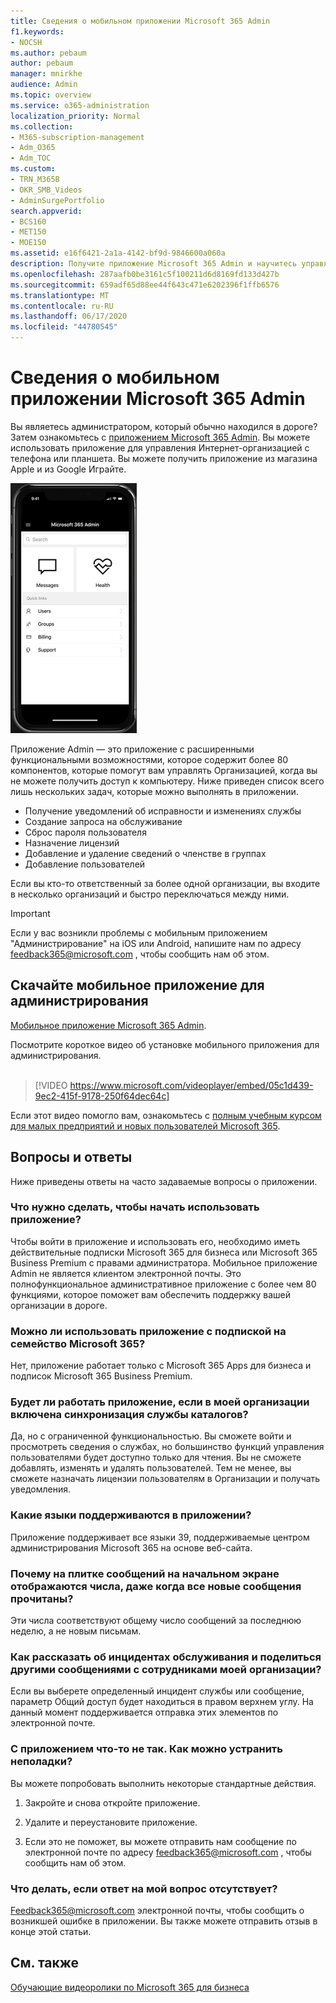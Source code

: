 ```yaml
---
title: Сведения о мобильном приложении Microsoft 365 Admin
f1.keywords:
- NOCSH
ms.author: pebaum
author: pebaum
manager: mnirkhe
audience: Admin
ms.topic: overview
ms.service: o365-administration
localization_priority: Normal
ms.collection:
- M365-subscription-management
- Adm_O365
- Adm_TOC
ms.custom:
- TRN_M365B
- OKR_SMB_Videos
- AdminSurgePortfolio
search.appverid:
- BCS160
- MET150
- MOE150
ms.assetid: e16f6421-2a1a-4142-bf9d-9846600a060a
description: Получите приложение Microsoft 365 Admin и научитесь управлять своей организацией с телефона или планшета.
ms.openlocfilehash: 287aafb0be3161c5f100211d6d8169fd133d427b
ms.sourcegitcommit: 659adf65d88ee44f643c471e6202396f1ffb6576
ms.translationtype: MT
ms.contentlocale: ru-RU
ms.lasthandoff: 06/17/2020
ms.locfileid: "44780545"
---
```

# <a name="about-the-microsoft-365-admin-mobile-app"></a>Сведения о мобильном приложении Microsoft 365 Admin

Вы являетесь администратором, который обычно находился в дороге? Затем ознакомьтесь с [приложением Microsoft 365 Admin](https://go.microsoft.com/fwlink/?LinkID=627216). Вы можете использовать приложение для управления Интернет-организацией с телефона или планшета. Вы можете получить приложение из магазина Apple и из Google Играйте. <br> 

![Снимок экрана домашней страницы мобильного приложения для администрирования с отображением поиска, сообщений, работоспособности и быстрых ссылок.](../../media/admin-mobile-app-darkbg.png)

Приложение Admin — это приложение с расширенными функциональными возможностями, которое содержит более 80 компонентов, которые помогут вам управлять Организацией, когда вы не можете получить доступ к компьютеру. Ниже приведен список всего лишь нескольких задач, которые можно выполнять в приложении.

- Получение уведомлений об исправности и изменениях службы
- Создание запроса на обслуживание
- Сброс пароля пользователя
- Назначение лицензий
- Добавление и удаление сведений о членстве в группах
- Добавление пользователей 

Если вы кто-то ответственный за более одной организации, вы входите в несколько организаций и быстро переключаться между ними. 
  
> [!IMPORTANT]
> Если у вас возникли проблемы с мобильным приложением "Администрирование" на iOS или Android, напишите нам по адресу [feedback365@microsoft.com](mailto:feedback365@microsoft.com) , чтобы сообщить нам об этом. 
  
## <a name="download-the-admin-mobile-app"></a>Скачайте мобильное приложение для администрирования

[Мобильное приложение Microsoft 365 Admin](https://go.microsoft.com/fwlink/?LinkID=627216).
  
Посмотрите короткое видео об установке мобильного приложения для администрирования.<br><br>

> [!VIDEO https://www.microsoft.com/videoplayer/embed/05c1d439-9ec2-415f-9178-250f64dec64c] 

Если этот видео помогло вам, ознакомьтесь с [полным учебным курсом для малых предприятий и новых пользователей Microsoft 365](https://support.microsoft.com/office/6ab4bbcd-79cf-4000-a0bd-d42ce4d12816).

 
## <a name="frequently-asked-questions"></a>Вопросы и ответы

Ниже приведены ответы на часто задаваемые вопросы о приложении.
  
### <a name="what-do-i-need-to-do-to-be-able-to-use-the-app"></a>Что нужно сделать, чтобы начать использовать приложение?

Чтобы войти в приложение и использовать его, необходимо иметь действительные подписки Microsoft 365 для бизнеса или Microsoft 365 Business Premium с правами администратора. Мобильное приложение Admin не является клиентом электронной почты. Это полнофункциональное административное приложение с более чем 80 функциями, которое поможет вам обеспечить поддержку вашей организации в дороге.
  
### <a name="can-i-use-the-app-with-my-microsoft-365-family-subscription"></a>Можно ли использовать приложение с подпиской на семейство Microsoft 365?

Нет, приложение работает только с Microsoft 365 Apps для бизнеса и подписок Microsoft 365 Business Premium. 
  
### <a name="will-the-app-work-if-my-organization-has-directory-synchronization-enabled"></a>Будет ли работать приложение, если в моей организации включена синхронизация службы каталогов?

Да, но с ограниченной функциональностью. Вы сможете войти и просмотреть сведения о службах, но большинство функций управления пользователями будет доступно только для чтения. Вы не сможете добавлять, изменять и удалять пользователей. Тем не менее, вы сможете назначать лицензии пользователям в Организации и получать уведомления.
  
### <a name="what-languages-are-supported-by-the-app"></a>Какие языки поддерживаются в приложении?

Приложение поддерживает все языки 39, поддерживаемые центром администрирования Microsoft 365 на основе веб-сайта. 
  
### <a name="why-does-the-messages-tile-on-the-home-screen-show-numbers-even-after-ive-read-the-new-messages"></a>Почему на плитке сообщений на начальном экране отображаются числа, даже когда все новые сообщения прочитаны?

Эти числа соответствуют общему число сообщений за последнюю неделю, а не новым письмам.
  
### <a name="how-can-i-share-the-service-incidents-and-messages-with-the-rest-of-my-organization"></a>Как рассказать об инцидентах обслуживания и поделиться другими сообщениями с сотрудниками моей организации?

Если вы выберете определенный инцидент службы или сообщение, параметр Общий доступ будет находиться в правом верхнем углу. На данный момент поддерживается отправка этих элементов по электронной почте.
  
### <a name="my-app-is-acting-funny-what-can-i-do-to-troubleshoot-weird-app-behavior"></a>С приложением что-то не так. Как можно устранить неполадки?

Вы можете попробовать выполнить некоторые стандартные действия.
  
1. Закройте и снова откройте приложение.
    
2. Удалите и переустановите приложение.

3. Если это не поможет, вы можете отправить нам сообщение по электронной почте по адресу [feedback365@microsoft.com](mailto:feedback365@microsoft.com) , чтобы сообщить нам об этом.
    
### <a name="what-do-i-do-if-my-question-isnt-answered"></a>Что делать, если ответ на мой вопрос отсутствует?

[Feedback365@microsoft.com](mailto:feedback365@microsoft.com) электронной почты, чтобы сообщить о возникшей ошибке в приложении. Вы также можете отправить отзыв в конце этой статьи. 
  
## <a name="see-also"></a>См. также

[Обучающие видеоролики по Microsoft 365 для бизнеса](https://support.microsoft.com/office/6ab4bbcd-79cf-4000-a0bd-d42ce4d12816)
